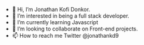 - 👋 Hi, I’m Jonathan Kofi Donkor.
- 👀 I’m interested in being a full stack developer.
- 🌱 I’m currently learning Javascript
- 💞️ I’m looking to collaborate on Front-end projects.
- 📫 How to reach me Twitter @jonathankd9

<!---
jonathankd9/jonathankd9 is a ✨ special ✨ repository because its `README.md` (this file) appears on your GitHub profile.
You can click the Preview link to take a look at your changes.
--->
